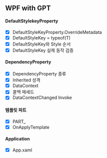 ## WPF with GPT

#### DefaultStylekeyProperty
- [x] DefaultStyleKeyProperty.OverrideMetadata
- [x] DefaultStyleKey = typeof(T)  
- [x] DefaultStyleKey와 Style 순서
- [x] DefaultStyleKey 실제 동작 검증 

#### DependencyProperty
- [x] DependencyProperty 종류
- [x] Inherited 성격
- [x] DataContext
- [x] 콜백 메세드
- [x] DataContextChanged Invoke
 
#### 템플릿 파트
- [x] PART_
- [x] OnApplyTemplate

#### Application
- [x] App.xaml
